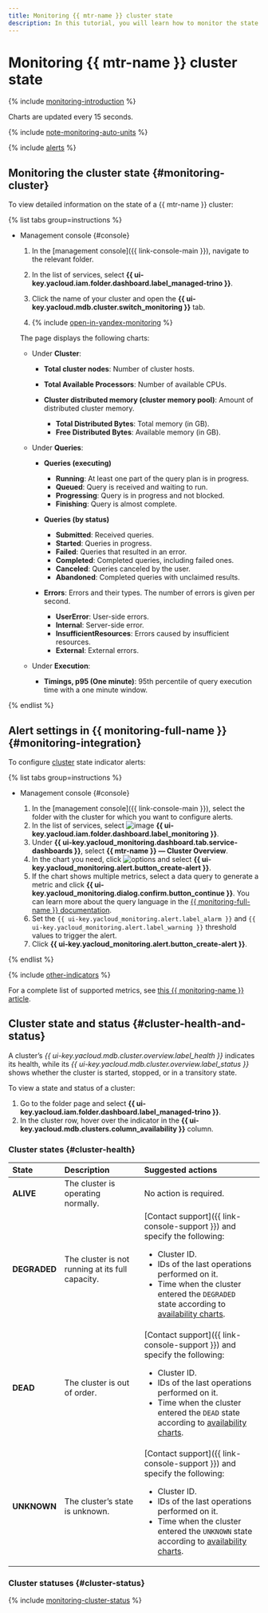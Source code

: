 ```yaml
---
title: Monitoring {{ mtr-name }} cluster state
description: In this tutorial, you will learn how to monitor the state of {{ mtr-name }} clusters.
---
```


# Monitoring {{ mtr-name }} cluster state

{% include [monitoring-introduction](../../_includes/mdb/monitoring-introduction.md) %}

Charts are updated every 15 seconds.

{% include [note-monitoring-auto-units](../../_includes/mdb/note-monitoring-auto-units.md) %}

{% include [alerts](../../_includes/mdb/alerts.md) %}

## Monitoring the cluster state {#monitoring-cluster}

To view detailed information on the state of a {{ mtr-name }} cluster:

{% list tabs group=instructions %}

- Management console {#console}

  1. In the [management console]({{ link-console-main }}), navigate to the relevant folder.
  1. In the list of services, select **{{ ui-key.yacloud.iam.folder.dashboard.label_managed-trino }}**.
  1. Click the name of your cluster and open the **{{ ui-key.yacloud.mdb.cluster.switch_monitoring }}** tab.

  1. {% include [open-in-yandex-monitoring](../../_includes/mdb/open-in-yandex-monitoring.md) %}

  The page displays the following charts:

  * Under **Cluster**:

    * **Total cluster nodes**: Number of cluster hosts.
    * **Total Available Processors**: Number of available CPUs.
    * **Cluster distributed memory (cluster memory pool)**: Amount of distributed cluster memory.
        
      * **Total Distributed Bytes**: Total memory (in GB).
      * **Free Distributed Bytes**: Available memory (in GB).

  * Under **Queries**:

    * **Queries (executing)**

      * **Running**: At least one part of the query plan is in progress.
      * **Queued**: Query is received and waiting to run.
      * **Progressing**: Query is in progress and not blocked.
      * **Finishing**: Query is almost complete.

    * **Queries (by status)**

      * **Submitted**: Received queries.
      * **Started**: Queries in progress.
      * **Failed**: Queries that resulted in an error.
      * **Completed**: Completed queries, including failed ones.
      * **Canceled**: Queries canceled by the user.
      * **Abandoned**: Completed queries with unclaimed results.

    * **Errors**: Errors and their types. The number of errors is given per second.

      * **UserError**: User-side errors.
      * **Internal**: Server-side error.
      * **InsufficientResources**: Errors caused by insufficient resources.
      * **External**: External errors.

  * Under **Execution**:

      * **Timings, p95 (One minute)**: 95th percentile of query execution time with a one minute window.

{% endlist %}

## Alert settings in {{ monitoring-full-name }} {#monitoring-integration}

To configure [cluster](#monitoring-cluster) state indicator alerts:

{% list tabs group=instructions %}

- Management console {#console}

  1. In the [management console]({{ link-console-main }}), select the folder with the cluster for which you want to configure alerts.
  1. In the list of services, select ![image](../../_assets/console-icons/display-pulse.svg) **{{ ui-key.yacloud.iam.folder.dashboard.label_monitoring }}**.
  1. Under **{{ ui-key.yacloud_monitoring.dashboard.tab.service-dashboards }}**, select **{{ mtr-name }} — Cluster Overview**.
  1. In the chart you need, click ![options](../../_assets/console-icons/ellipsis.svg) and select **{{ ui-key.yacloud_monitoring.alert.button_create-alert }}**.
  1. If the chart shows multiple metrics, select a data query to generate a metric and click **{{ ui-key.yacloud_monitoring.dialog.confirm.button_continue }}**. You can learn more about the query language in the [{{ monitoring-full-name }} documentation](../../monitoring/concepts/querying.md).
  1. Set the `{{ ui-key.yacloud_monitoring.alert.label_alarm }}` and `{{ ui-key.yacloud_monitoring.alert.label_warning }}` threshold values to trigger the alert.
  1. Click **{{ ui-key.yacloud_monitoring.alert.button_create-alert }}**.

{% endlist %}

{% include [other-indicators](../../_includes/mdb/other-indicators.md) %}

For a complete list of supported metrics, see [this {{ monitoring-name }} article](../../monitoring/metrics-ref/managed-trino-ref.md).

## Cluster state and status {#cluster-health-and-status}

A cluster’s _{{ ui-key.yacloud.mdb.cluster.overview.label_health }}_ indicates its health, while its _{{ ui-key.yacloud.mdb.cluster.overview.label_status }}_ shows whether the cluster is started, stopped, or in a transitory state.

To view a state and status of a cluster:

1. Go to the folder page and select **{{ ui-key.yacloud.iam.folder.dashboard.label_managed-trino }}**.
1. In the cluster row, hover over the indicator in the **{{ ui-key.yacloud.mdb.clusters.column_availability }}** column.

### Cluster states {#cluster-health}

State | Description | Suggested actions
:--- | :--- | :---
**ALIVE** | The cluster is operating normally. | No action is required.
**DEGRADED** | The cluster is not running at its full capacity. | [Contact support]({{ link-console-support }}) and specify the following:<ul><li>Cluster ID.</li><li>IDs of the last operations performed on it.</li><li>Time when the cluster entered the `DEGRADED` state according to [availability charts](#monitoring-cluster).</li></ul>
**DEAD** | The cluster is out of order. | [Contact support]({{ link-console-support }}) and specify the following:<ul><li>Cluster ID.</li><li>IDs of the last operations performed on it.</li><li>Time when the cluster entered the `DEAD` state according to [availability charts](#monitoring-cluster).</li></ul>
**UNKNOWN** | The cluster’s state is unknown. | [Contact support]({{ link-console-support }}) and specify the following:<ul><li>Cluster ID.</li><li>IDs of the last operations performed on it.</li><li>Time when the cluster entered the `UNKNOWN` state according to [availability charts](#monitoring-cluster).</li></ul>

### Cluster statuses {#cluster-status}

{% include [monitoring-cluster-status](../../_includes/mdb/monitoring-cluster-status.md) %}
